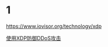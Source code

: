 # 1

https://www.iovisor.org/technology/xdp

[使用XDP防御DDoS攻击](https://blog.csdn.net/dog250/article/details/77993218)





